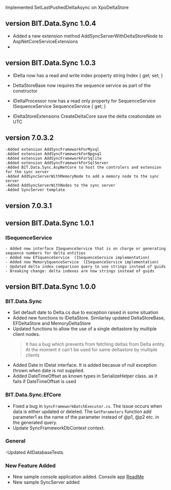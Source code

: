 ﻿Implemented SetLastPushedDeltaAsync on  XpoDeltaStore


## version BIT.Data.Sync 1.0.4
- Added a new extension method AddSyncServerWithDeltaStoreNode to AspNetCoreServiceExtensions
- 
## version BIT.Data.Sync 1.0.3
- IDelta now has a read and write index property
string Index { get; set; }

- DeltaStoreBase now requires the sequence service as part of the constructor

- IDeltaProcessor  now has a read only property for SequenceService 
ISequenceService SequenceService { get; }

- IDeltaStoreExtensions CreateDeltaCore save the delta creationdate on UTC

## version 7.0.3.2
    -Added extension AddSyncFrameworkForMysql
    -Added extension AddSyncFrameworkForNpgsql
    -Added extension AddSyncFrameworkForSqlite
    -Added extension AddSyncFrameworkForSqlServer
    -Added BIT.Data.Sync.AspNetCore to host the controlers and extension for the sync server
    -Added AddSyncServerWithMemoryNode to add a memory node to the sync server
    -Added AddSyncServerWithNodes to the sync server
    -Added SyncServer template

## version 7.0.3.1
## version BIT.Data.Sync 1.0.1
### ISequenceService
    - Added new interface ISequenceService that is on charge or generating sequence numbers for delta entities
    - Added new EfSquenceService  (ISequenceService implementation)
    - Added new MemorySquenceService  (ISequenceService implementation)
    - Updated delta index comparison query to use strings instead of guids
    - Breaking change: delta indexes are now strings instead of guids

## version BIT.Data.Sync 1.0.0
### BIT.Data.Sync
- Set default date to Delta.cs due to exception raised in some situation
- Added new functions to IDeltaStore. Similarlay updated DeltaStoreBase, EFDeltaStore and MemoryDeltaStore
- Updated functions to allow the use of a single deltastore by multiple client nodes. 
  >It has a bug which prevents from fetching deltas from Delta entity. At the moment it can't be used for same deltastore by multiple clients
- Added Date in IDelat interface. It is added becasue of null exception thrown when date is not supplied.
- Added DateTimeOffset as known types in SerializeHelper class. as it fails if DateTimeOffset is used
### BIT.Data.Sync.EfCore
- Fixed a bug in `SyncFrameworkBatchExecutor.cs`. The issue occurs when data is either updated or deleted.
  The `GetParameters` function add parameter1 as the name of the parameter instead of @p1, @p2 etc. in the generated query.
- Update SyncFrameworkDbContext context.
### General
-Updated AllDatabaseTests.

### New Feature Added
- New sample console application added. Console app [ReadMe](#./src/SyncFramework.Console/readme.md) 
- New sample SyncServer added

 

